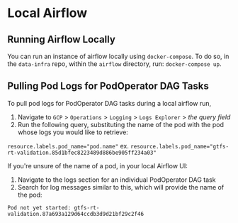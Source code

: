 # Local Airflow

## Running Airflow Locally
You can run an instance of airflow locally using `docker-compose`. To do so, in the `data-infra` repo, within the `airflow` directory, run: `docker-compose up`.

## Pulling Pod Logs for PodOperator DAG Tasks
To pull pod logs for PodOperator DAG tasks during a local airflow run,
1. Navigate to `GCP` > `Operations` > `Logging` > `Logs Explorer` > _the query field_
2. Run the following query, substituting the name of the pod with the pod whose logs you would like to retrieve:

`resource.labels.pod_name="pod.name"`
ex.
`resource.labels.pod_name="gtfs-rt-validation.85d1bfec8223489d886be905ff234a03"`

If you're unsure of the name of a pod, in your local Airflow UI:
1. Navigate to the logs section for an individual PodOperator DAG task
2. Search for log messages similar to this, which will provide the name of the pod:

`Pod not yet started: gtfs-rt-validation.87a693a129d64ccdb3d9d21bf29c2f46`

